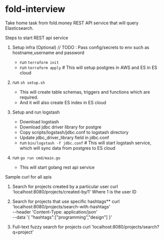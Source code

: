 # fold-interview
Take home task from fold.money
REST API service that will query Elasticsearch.

Steps to start REST api service

1) Setup infra (Optional) // TODO : Pass config/secrets to env such as hostname,username and password
    - run `terraform init`
    - run `terraform apply` # This will setup postgres in AWS and ES in ES cloud

2) run `sh setup.sh` 
    - This will create table schemas, triggers and functions which are required.
    - And it will also create ES index in ES cloud

3) Setup and run logstash
    - Download logstash
    - Download jdbc driver library for postgre
    - Copy scripts/logstash/jdbc.conf to logstash directory
    - Update jdbc_driver_library field in jdbc.conf
    - run `bin/logstash -f jdbc.conf` # This will start logstash service, which will sync data from postgres to ES cloud

4) run `go run cmd/main.go`
    - This will start golang rest api service

Sample curl for all apis

1) Search for projects created by a particular user
curl 'localhost:8080/projects/created-by/1' 
Where 1 is the user ID


2) Search for projects that use specific hashtags**
curl 'localhost:8080/projects/search-with-hashtags' \
--header 'Content-Type: application/json' \
--data '{
    "hashtags":["programming","design"]
}'


3) Full-text fuzzy search for projects
curl 'localhost:8080/projects/search?q=project'